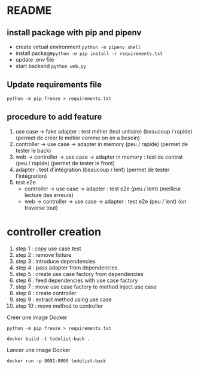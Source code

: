 # README

## install package with pip and pipenv
- create virtual environment `python -m pipenv shell`
- install package`python -m pip install -r requirements.txt`
- update .env file
- start backend `python web.py`


## Update requirements file
`python -m pip freeze > requirements.txt`

## procedure to add feature
1. use case -> fake adapter : test métier (test unitaire) (beaucoup / rapide) (permet de créer le métier comme on en a besoin)
2. controller -> use case -> adapter in memory (peu / rapide) (permet de tester le back)
3. web -> controller -> use case -> adapter in memory : test de contrat (peu / rapide) (permet de tester le front)
4. adapter : test d'intégration (beaucoup / lent) (permet de tester l'intégration)
5. test e2e
    - controller -> use case -> adapter : test e2e (peu / lent) (meilleur lecture des erreurs)
    - web -> controller -> use case -> adapter : test e2e (peu / lent) (on traverse tout)

# controller creation
1. step 1 : copy use case test
2. step 2 : remove fixture
3. step 3 : introduce dependencies
4. step 4 : pass adapter from dependencies
5. step 5 : create use case factory from dependencies
6. step 6 : feed dependencies with use case factory
7. step 7 : move use case factory to method inject use case
8. step 8 : create controller
9. step 9 : extract method using use case
10. step 10 : move method to controller

Créer une image Docker

```
python -m pip freeze > requirements.txt
```


```
docker build -t todolist-back .
```

Lancer une image Docker

```
docker run -p 8091:8000 todolist-back 
```
